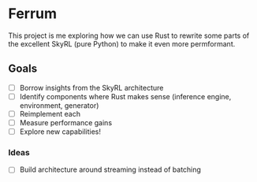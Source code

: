 # Ferrum

This project is me exploring how we can use Rust to rewrite some parts of the excellent SkyRL (pure Python) to make it even more permformant.

## Goals

- [ ] Borrow insights from the SkyRL architecture 
- [ ] Identify components where Rust makes sense (inference engine, environment, generator)
- [ ] Reimplement each
- [ ] Measure performance gains
- [ ] Explore new capabilities!

### Ideas
- [ ] Build architecture around streaming instead of batching